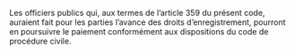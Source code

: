Les officiers publics qui, aux termes de l’article 359 du présent code, auraient fait pour les parties l’avance des droits d’enregistrement, pourront en poursuivre le paiement conformément aux dispositions du code de procédure civile.